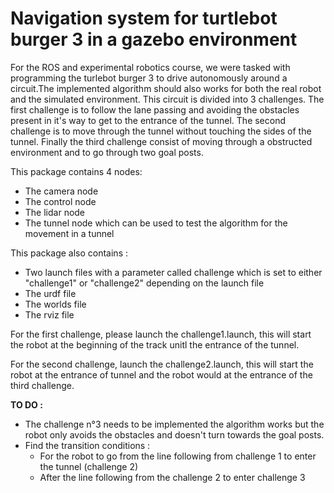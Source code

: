 # Navigation system for turtlebot burger 3 in a gazebo environment

For the ROS and experimental robotics course, we were tasked with programming the turlebot burger 3 to drive autonomously around a circuit.The implemented algorithm should also works for both the real robot and the simulated environment.  This circuit is divided into 3 challenges. The first challenge is to follow the lane passing and avoiding the obstacles present in it's way to get to the entrance of the tunnel. The second challenge is to move through the tunnel without touching the sides of the tunnel. Finally the third challenge consist of moving through a obstructed environment and to go through two goal posts. 

This package contains 4 nodes:
* The camera node
* The control node
* The lidar node 
* The tunnel node which can be used to test the algorithm for the movement in a tunnel

This package also contains : 
* Two launch files with a parameter called challenge which is set to either "challenge1" or "challenge2" depending on the launch file
* The urdf file
* The worlds file
* The rviz file


For the first challenge, please launch the challenge1.launch, this will start the robot at the beginning of the track unitl the entrance of the tunnel. 

For the second challenge, launch the challenge2.launch, this will start the robot at the entrance of tunnel and the robot would at the entrance of the third challenge. 

**TO DO :**
* The challenge n°3 needs to be implemented the algorithm works but the robot only avoids the obstacles and doesn't turn towards the goal posts. 
* Find the transition conditions :
    * For the robot to go from the line following from challenge 1 to enter the tunnel (challenge 2)
    * After the line following from the challenge 2 to enter challenge 3

